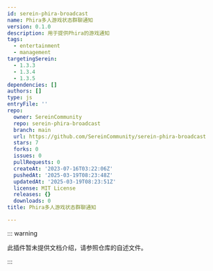 ```yaml
---
id: serein-phira-broadcast
name: Phira多人游戏状态群聊通知
version: 0.1.0
description: 用于提供Phira的游戏通知
tags:
  - entertainment
  - management
targetingSerein:
  - 1.3.3
  - 1.3.4
  - 1.3.5
dependencies: []
authors: []
type: js
entryFile: ''
repo:
  owner: SereinCommunity
  repo: serein-phira-broadcast
  branch: main
  url: https://github.com/SereinCommunity/serein-phira-broadcast
  stars: 7
  forks: 0
  issues: 0
  pullRequests: 0
  createAt: '2023-07-16T03:22:06Z'
  pushedAt: '2025-03-19T08:23:48Z'
  updatedAt: '2025-03-19T08:23:51Z'
  license: MIT License
  releases: {}
  downloads: 0
title: Phira多人游戏状态群聊通知

---
```


::: warning

此插件暂未提供文档介绍，请参照仓库的自述文件。

:::

